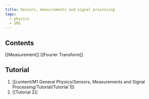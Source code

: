 ```yaml
---
title: Sensors, measurements and signal processing
tags:
  - physics
  - SMS
---
```


## Contents
[[Measurement]]
[[Fourier Transform]]

## Tutorial
1. [[content/M1 General Physics/Sensors, Measurements and Signal Processing/Tutorial/Tutorial 1]]
2. [[Tutorial 2]]



